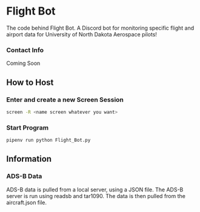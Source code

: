 # Flight Bot
The code behind Flight Bot. A Discord bot for monitoring specific flight and airport data for University of North Dakota Aerospace pilots!

### Contact Info
Coming Soon

## How to Host
### Enter and create a new Screen Session

```bash
screen -R <name screen whatever you want>
```

### Start Program

```bash
pipenv run python Flight_Bot.py
```

## Information
### ADS-B Data
ADS-B data is pulled from a local server, using a JSON file.
The ADS-B server is run using readsb and tar1090. The data is then pulled from the aircraft.json file.

